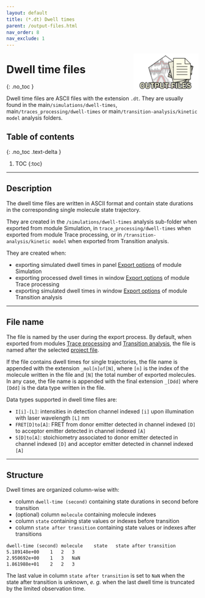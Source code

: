 ```yaml
---
layout: default
title: (*.dt) Dwell times
parent: /output-files.html
nav_order: 8
nav_exclude: 1
---
```


<img src="../assets/images/logos/logo-output-files_400px.png" width="170" style="float:right; margin-left: 15px;"/>

# Dwell time files
{: .no_toc }

Dwell time files are ASCII files with the extension `.dt`. They are usually found in the main`/simulations/dwell-times`, main`/traces_processing/dwell-times` or main`/transition-analysis/kinetic model` analysis folders.

## Table of contents
{: .no_toc .text-delta }

1. TOC
{:toc}


---

## Description

The dwell time files are written in ASCII format and contain state durations in the corresponding single molecule state trajectory.

They are created in the `/simulations/dwell-times` analysis sub-folder when exported from module Simulation, in `trace_processing/dwell-times` when exported from module Trace processing, or in `/transition-analysis/kinetic model` when exported from Transition analysis.

They are created when:
- exporting simulated dwell times in panel 
[Export options](../simulation/panels/panel-export-options.html) of module Simulation
- exporting processed dwell times in window 
[Export options](../trace-processing/functionalities/set-export-options.html#export-dwell-times) of module Trace processing
- exporting simulated dwell times in window 
[Export options](../transition-analysis/functionalities/set-export-options.html#kinetic-model) of module Transition analysis


---

## File name

The file is named by the user during the export process.
By default, when exported from modules 
[Trace processing](../trace-processing/panels/area-project-management.html#project-list) and 
[Transition analysis](../transition-analysis/panels/area-management.html#project-list), the file is named after the selected <u>project file</u>.

If the file contains dwell times for single trajectories, the file name is appended with the extension `_mol[n]of[N]`, where `[n]` is the index of the molecule written in the file and  `[N]` the total number of exported molecules.
In any case, the file name is appended with the final extension `_[Ddd]` where `[Ddd]` is the data type written in the file.

Data types supported in dwell time files are:
* `I[i]-[L]`: intensities in detection channel indexed `[i]` upon illumination with laser wavelength `[L]` nm
* `FRET[D]to[A]`: FRET from donor emitter detected in channel indexed `[D]` to acceptor emitter detected in channel indexed `[A]`
* `S[D]to[A]`: stoichiometry associated to donor emitter detected in channel indexed `[D]` and acceptor emitter detected in channel indexed `[A]`


---

## Structure

Dwell times are organized column-wise with:
* column `dwell-time (second)` containing state durations in second before transition
* (optional) column `molecule` containing molecule indexes
* column `state` containing state values or indexes before transition
* column `state after transition` containing state values or indexes after transitions

```
dwell-time (second)	molecule	state	state after transition
5.189148e+00	1	2	3	
2.950692e+00	1	3	NaN	
1.861988e+01	2	2	3
```

The last value in column `state after transition` is set to `NaN` when the state after transition is unknown, *e. g.* when the last dwell time is truncated by the limited observation time.

